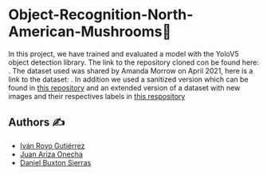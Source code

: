 # Object-Recognition-North-American-Mushrooms🍄
In this project, we have trained and evaluated a model with the YoloV5 object detection library. The link to the repository cloned con be found here: [](https://github.com/ultralytics/yolov5.git). The dataset used was shared by Amanda Morrow on April 2021, here is a link to the dataset: [](https://public.roboflow.com/object-detection/na-mushrooms). In addition we used a sanitized version which can be found in [this repository](https://github.com/ivanbisimbrero/NorthAmericanMushrooms.git) and an extended version of a dataset with new images and their respectives labels in [this respository](https://github.com/dbsDevelops/North-American-Mushrooms-Extended.git)

## Authors ✍️
- [Iván Royo Gutiérrez](https://github.com/ivanbisimbrero)
- [Juan Ariza Onecha](https://github.com/alu129156)
- [Daniel Buxton Sierras](https://github.com/dbsDevelops)
